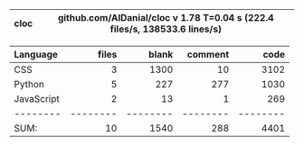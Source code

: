 cloc|github.com/AlDanial/cloc v 1.78  T=0.04 s (222.4 files/s, 138533.6 lines/s)
--- | ---

Language|files|blank|comment|code
:-------|-------:|-------:|-------:|-------:
CSS|3|1300|10|3102
Python|5|227|277|1030
JavaScript|2|13|1|269
--------|--------|--------|--------|--------
SUM:|10|1540|288|4401
